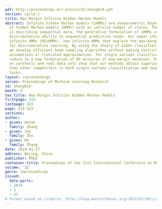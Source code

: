 ```yaml
---
pdf: http://proceedings.mlr.press/v32/zhangb14.pdf
section: cycle-1
title: Max-Margin Infinite Hidden Markov Models
abstract: Infinite hidden Markov models (iHMMs) are nonparametric Bayesian extensions
  of hidden Markov models (HMMs) with an infinite number of states. Though flexible
  in describing sequential data, the generative formulation of iHMMs could limit their
  discriminative ability in sequential prediction tasks. Our paper introduces max-margin
  infinite HMMs (M2iHMMs), new infinite HMMs that explore the max-margin principle
  for discriminative learning. By using the theory of Gibbs classifiers and data augmentation,
  we develop efficient beam sampling algorithms without making restricting mean-field
  assumptions or truncated approximation. For single variate classification, M2iHMMs
  reduce to a new formulation of DP mixtures of max-margin machines. Empirical results
  on synthetic and real data sets show that our methods obtain superior performance
  than other competitors in both single variate classification and sequential prediction
  tasks.
layout: inproceedings
series: Proceedings of Machine Learning Research
id: zhangb14
month: 0
tex_title: Max-Margin Infinite Hidden Markov Models
firstpage: 315
lastpage: 323
page: 315-323
sections: 
author:
- given: Aonan
  family: Zhang
- given: Jun
  family: Zhu
- given: Bo
  family: Zhang
date: 2014-01-27
address: Bejing, China
publisher: PMLR
container-title: Proceedings of the 31st International Conference on Machine Learning
volume: '32'
genre: inproceedings
issued:
  date-parts:
  - 2014
  - 1
  - 27
# Format based on citeproc: http://blog.martinfenner.org/2013/07/30/citeproc-yaml-for-bibliographies/
---
```

